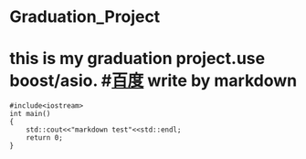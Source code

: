 # Graduation_Project
this is my graduation project.use boost/asio.
#[百度](http://www.baidu.com)
write by markdown
===========================
```cplusplus
#include<iostream>
int main()
{
    std::cout<<"markdown test"<<std::endl;
    return 0;
}
```
